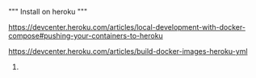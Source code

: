 """
Install on heroku
"""

https://devcenter.heroku.com/articles/local-development-with-docker-compose#pushing-your-containers-to-heroku

https://devcenter.heroku.com/articles/build-docker-images-heroku-yml


1. 
